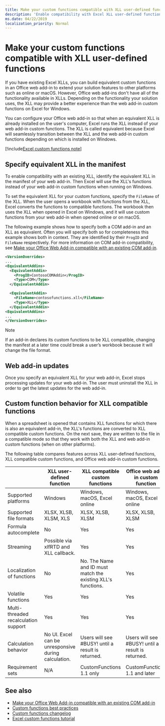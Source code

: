 ```yaml
---
title: Make your custom functions compatible with XLL user-defined functions
description: 'Enable compatibility with Excel XLL user-defined functions that have equivalent functionality to your custom functions'
ms.date: 04/22/2019
localization_priority: Normal
---
```


# Make your custom functions compatible with XLL user-defined functions

If you have existing Excel XLLs, you can build equivalent custom functions in an Office web add-in to extend your solution features to other platforms such as online or macOS. However, Office web add-ins don't have all of the functionality available in XLLs. Depending on the functionality your solution uses, the XLL may provide a better experience than the web add-in custom functions on Excel for Windows.

You can configure your Office web add-in so that when an equivalent XLL is already installed on the user's computer, Excel runs the XLL instead of your web add-in custom functions. The XLL is called equivalent because Excel will seamlessly transition between the XLL and the web add-in custom functions depending on which is installed on Windows.

[!include[Excel custom functions note](../includes/excel-custom-functions-note.md)]

## Specify equivalent XLL in the manifest

To enable compatibility with an existing XLL, identify the equivalent XLL in the manifest of your web add-in. Then Excel will use the XLL's functions instead of your web add-in custom functions when running on Windows.

To set the equivalent XLL for your custom functions, specify the `FileName` of the XLL. When the user opens a workbook with functions from the XLL, Excel converts the functions to compatible functions. The workbook then uses the XLL when opened in Excel on Windows, and it will use custom functions from your web add-in when opened online or on macOS.

The following example shows how to specify both a COM add-in and an XLL as equivalent. Often you will specify both so for completeness this example shows both in context. They are identified by their `ProgID` and `FileName` respectively. For more information on COM add-in compatibility, see [Make your Office Web Add-in compatible with an existing COM add-in](../develop/make-office-web-add-in-compatible-with-existing-com-add-in.md).

```xml
<VersionOverrides>
...
<EquivalentAddins>
  <EquivalentAddin>
    <ProgID>ContosoCOMAddin</ProgID>
    <Type>COM</Type>
  </EquivalentAddin>

  <EquivalentAddin>
    <FileName>contosofunctions.xll</FileName>
    <Type>XLL</Type>
  </EquivalentAddin>
<EquivalentAddins>
...
</VersionOverrides>
```

> [!NOTE]
> If an add-in declares its custom functions to be XLL compatible, changing the manifest at a later time could break a user’s workbook because it will change the file format.

## Web add-in updates

Once you specify an equivalent XLL for your web add-in, Excel stops processing updates for your web add-in. The user must uninstall the XLL in order to get the latest updates for the web add-in.

## Custom function behavior for XLL compatible functions

When a spreadsheet is opened that contains XLL functions for which there is also an equivalent add-in, the XLL's functions are converted to XLL compatible custom functions. On the next save, they are written to the file in a compatible mode so that they work with both the XLL and web add-in custom functions (when on other platforms).

The following table compares features across XLL user-defined functions, XLL compatible custom functions, and Office web add-in custom functions.

|         |XLL user-defined function |XLL compatible custom functions |Office web add-in custom function |
|---------|---------|---------|---------|
| Supported platforms | Windows | Windows, macOS, Excel online | Windows, macOS, Excel online |
| Supported file formats | XLSX, XLSB, XLSM, XLS | XLSX, XLSB, XLSM | XLSX, XLSB, XLSM |
| Formula autocomplete | No | Yes | Yes |
| Streaming | Possible via xlfRTD and XLL callback. | Yes | Yes |
| Localization of functions | No | No. The Name and ID must match the existing XLL's functions. | Yes |
| Volatile functions | Yes | Yes | Yes |
| Multi-threaded recalculation support | Yes | Yes | Yes |
| Calculation behavior | No UI. Excel can be unresponsive during calculation. | Users will see #BUSY! until a result is returned. | Users will see #BUSY! until a result is returned. |
| Requirement sets | N/A | CustomFunctions 1.1 only | CustomFunctions 1.1 and later |

## See also

- [Make your Office Web Add-in compatible with an existing COM add-in](../develop/make-office-web-add-in-compatible-with-existing-com-add-in.md)
- [Custom functions best practices](custom-functions-best-practices.md)
- [Custom functions changelog](custom-functions-changelog.md)
- [Excel custom functions tutorial](../tutorials/excel-tutorial-create-custom-functions.md)